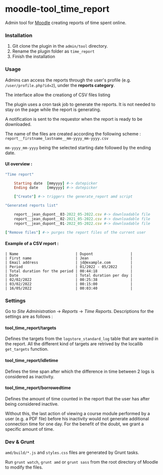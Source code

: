 # moodle-tool_time_report

Admin tool for [Moodle](https://moodle.org/) creating reports of time spent online.


### Installation

1. Git clone the plugin in the `admin/tool` directory.
2. Rename the plugin folder as `time_report`
3. Finish the installation


### Usage

Admins can access the reports through the user's profile (e.g. `/user/profile.php?id=2`), under the **reports category**.

The interface allow the creationg of CSV files listing 

The plugin uses a cron task job to generate the reports. It is not needed to stay on the page while the report is generating. 

A notification is sent to the requestor when the report is ready to be downloaded.

The name of the files are created according the following scheme :
`report__firstname_lastname__mm-yyyy_mm-yyyy.csv`

`mm-yyyy_mm-yyyy` being the selected starting date followed by the ending date.

#### UI overview :

```ruby
"Time report"

    Starting date  [mmyyyy] #-> datepicker
    Ending date    [mmyyyy] #-> datepicker

    ["Create"] #-> triggers the generate_report amd script

"Generated reports list"

    report__jean_dupont__03-2022_05-2022.csv #-> downloadable file
    report__jean_dupont__02-2021_05-2022.csv #-> downloadable file
    report__jean_dupont__01-2022_05-2022.csv #-> downloadable file

["Remove files"] #-> purges the report files of the current user
```

#### Example of a CSV report :

```csv
| Name                          | Dupont                 |
| First name                    | Jean                   |
| Email address                 | jd@example.com         |
| Period                        | 01/2022 - 05/2022      |
| Total duration for the period | 00:44:18               |
| Date                          | Total duration per day |
| 02/02/2022                    | 00:25:38               |
| 03/02/2022                    | 00:15:00               |
| 16/05/2022                    | 00:03:40               |
```


### Settings

Go to *Site Administration* -> *Reports* -> *Time Reports*. Descriptions for the settings are as follows :

#### tool_time_report/targets

Defines the targets from the `logstore_standard_log` table that are wanted in the report.
All the different kind of targets are retrived by the locallib `get_targets` function.

#### tool_time_report/idletime

Defines the time span after which the difference in time between 2 logs is considered as inactivity.

#### tool_time_report/borrowedtime

Defines the amount of time counted in the report that the user has after being considered inactive.

Without this, the last action of viewing a course module performed by a user (e.g. a PDF file) before his inactivity would not generate additional connection time for one day. For the benefit of the doubt, we grant a specific amount of time.


### Dev & Grunt

`amd/build/*.js` and `styles.css` files are generated by Grunt tasks.

Run `grunt watch`, `grunt amd` or `grunt sass` from the root directory of Moodle to modify the files.
